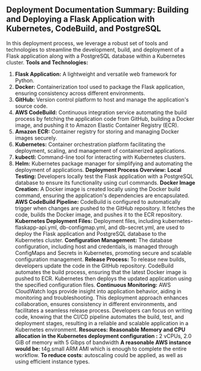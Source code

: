 ## **Deployment Documentation Summary: Building and Deploying a Flask Application with Kubernetes, CodeBuild, and PostgreSQL**
In this deployment process, we leverage a robust set of tools and technologies to streamline the development, build, and deployment of a Flask application along with a PostgreSQL database within a Kubernetes cluster.
**Tools and Technologies:**
1.  **Flask Application:** A lightweight and versatile web framework for Python.
2.  **Docker:** Containerization tool used to package the Flask application, ensuring consistency across different environments.
3.  **GitHub:** Version control platform to host and manage the application's source code.
4.  **AWS CodeBuild:** Continuous integration service automating the build process by fetching the application code from GitHub, building a Docker image, and pushing it to Amazon Elastic Container Registry (ECR).
5.  **Amazon ECR:** Container registry for storing and managing Docker images securely.
6.  **Kubernetes:** Container orchestration platform facilitating the deployment, scaling, and management of containerized applications.
7.  **kubectl:** Command-line tool for interacting with Kubernetes clusters.
8.  **Helm:** Kubernetes package manager for simplifying and automating the deployment of applications.
**Deployment Process Overview:**
**Local Testing:** Developers locally test the Flask application with a PostgreSQL database to ensure its functionality using curl commands.
**Docker Image Creation:** A Docker image is created locally using the Docker build command, ensuring the application's dependencies are encapsulated.
**AWS CodeBuild Pipeline:** CodeBuild is configured to automatically trigger when changes are pushed to the GitHub repository. It fetches the code, builds the Docker image, and pushes it to the ECR repository.
**Kubernetes Deployment Files:** Deployment files, including kubernetes-flaskapp-api.yml, db-configmap.yml, and db-secret.yml, are used to deploy the Flask application and PostgreSQL database to the Kubernetes cluster.
**Configuration Management:** The database configuration, including host and credentials, is managed through ConfigMaps and Secrets in Kubernetes, promoting secure and scalable configuration management.
**Release Process:** To release new builds, developers update the code in the GitHub repository. CodeBuild automates the build process, ensuring that the latest Docker image is pushed to ECR. Kubernetes then deploys the updated application using the specified configuration files.
**Continuous Monitoring:** AWS CloudWatch logs provide insight into application behavior, aiding in monitoring and troubleshooting.
This deployment approach enhances collaboration, ensures consistency in different environments, and facilitates a seamless release process. Developers can focus on writing code, knowing that the CI/CD pipeline automates the build, test, and deployment stages, resulting in a reliable and scalable application in a Kubernetes environment.
**Resources:**
**Reasonable Memory and CPU allocation in the Kubernetes deployment configuration :** 2 vCPUs, 2.0 GiB of memory with 5 Gibps of bandwidth
 **A reasonable AWS instance would be:** t4g.small ARM AMI which is enough to complete the entire workflow.
**To reduce costs**: autoscaling could be applied, as well as using efficient instance types.
